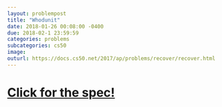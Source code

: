 ```yaml
---
layout: problempost
title: "Whodunit"
date: 2018-01-26 00:08:00 -0400
due: 2018-02-1 23:59:59
categories: problems
subcategories: cs50
image:
outurl: https://docs.cs50.net/2017/ap/problems/recover/recover.html
---
```


# [Click for the spec!]({{page.outurl}})
